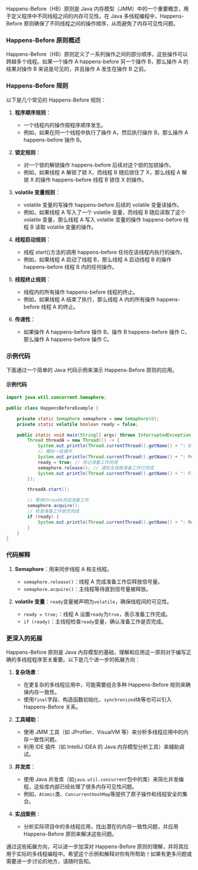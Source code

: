 Happens-Before（HB）原则是 Java 内存模型（JMM）中的一个重要概念，用于定义程序中不同线程之间的内存可见性。在 Java 多线程编程中，Happens-Before 原则确保了不同线程之间的操作顺序，从而避免了内存可见性问题。

### Happens-Before 原则概述

Happens-Before（HB）原则定义了一系列操作之间的部分顺序，这些操作可以跨越多个线程。如果一个操作 A happens-before 另一个操作 B，那么操作 A 的结果对操作 B 来说是可见的，并且操作 A 发生在操作 B 之前。

### Happens-Before 规则

以下是几个常见的 Happens-Before 规则：

1. **程序顺序规则**：

   - 一个线程内的操作按程序顺序发生。
   - 例如，如果在同一个线程中执行了操作 A，然后执行操作 B，那么操作 A happens-before 操作 B。

2. **锁定规则**：

   - 对一个锁的解锁操作 happens-before 后续对这个锁的加锁操作。
   - 例如，如果线程 A 解锁了锁 X，而线程 B 随后锁住了 X，那么线程 A 解锁 X 的操作 happens-before 线程 B 锁住 X 的操作。

3. **volatile 变量规则**：

   - volatile 变量的写操作 happens-before 后续的 volatile 变量读操作。
   - 例如，如果线程 A 写入了一个 volatile 变量，而线程 B 随后读取了这个 volatile 变量，那么线程 A 写入 volatile 变量的操作 happens-before 线程 B 读取 volatile 变量的操作。

4. **线程启动规则**：

   - 线程 start()方法的调用 happens-before 任何在该线程内执行的操作。
   - 例如，如果线程 A 启动了线程 B，那么线程 A 启动线程 B 的操作 happens-before 线程 B 内的任何操作。

5. **线程终止规则**：

   - 线程内的所有操作 happens-before 线程的终止。
   - 例如，如果线程 A 结束了执行，那么线程 A 内的所有操作 happens-before 线程 A 的终止。

6. **传递性**：
   - 如果操作 A happens-before 操作 B，操作 B happens-before 操作 C，那么操作 A happens-before 操作 C。

### 示例代码

下面通过一个简单的 Java 代码示例来演示 Happens-Before 原则的应用。

#### 示例代码

```java
import java.util.concurrent.Semaphore;

public class HappensBeforeExample {

    private static Semaphore semaphore = new Semaphore(0);
    private static volatile boolean ready = false;

    public static void main(String[] args) throws InterruptedException {
        Thread threadA = new Thread(() -> {
            System.out.println(Thread.currentThread().getName() + ": Start");
            // 模拟一些操作
            System.out.println(Thread.currentThread().getName() + ": Performing some operations...");
            ready = true; // 标记准备工作完成
            semaphore.release(); // 通知主线程准备工作已完成
            System.out.println(Thread.currentThread().getName() + ": Finished");
        });

        threadA.start();

        // 等待threadA完成准备工作
        semaphore.acquire();
        // 检查准备工作是否完成
        if (ready) {
            System.out.println(Thread.currentThread().getName() + ": Ready flag is set.");
        }
    }
}
```

### 代码解释

1. **Semaphore**：用来同步线程 A 和主线程。

   - `semaphore.release()`：线程 A 完成准备工作后释放信号量。
   - `semaphore.acquire()`：主线程等待直到信号量被释放。

2. **volatile 变量**：`ready`变量被声明为`volatile`，确保线程间的可见性。
   - `ready = true;`：线程 A 设置`ready`为`true`，表示准备工作完成。
   - `if (ready)`：主线程检查`ready`变量，确认准备工作是否完成。

### 更深入的拓展

Happens-Before 原则是 Java 内存模型的基础，理解和应用这一原则对于编写正确的多线程程序至关重要。以下是几个进一步的拓展方向：

1. **复杂场景**：

   - 在更复杂的多线程应用中，可能需要组合多种 Happens-Before 规则来确保内存一致性。
   - 使用`final`字段、构造函数初始化、`synchronized`块等也可以引入 Happens-Before 关系。

2. **工具辅助**：

   - 使用 JMM 工具（如 JProfiler、VisualVM 等）来分析多线程应用中的内存一致性问题。
   - 利用 IDE 插件（如 IntelliJ IDEA 的 Java 内存模型分析工具）来辅助调试。

3. **并发库**：

   - 使用 Java 并发库（如`java.util.concurrent`包中的类）来简化并发编程，这些库内部已经处理了很多内存可见性问题。
   - 例如，`Atomic`类、`ConcurrentHashMap`等提供了原子操作和线程安全的集合。

4. **实战案例**：
   - 分析实际项目中的多线程应用，找出潜在的内存一致性问题，并应用 Happens-Before 原则来解决这些问题。

通过这些拓展方向，可以进一步加深对 Happens-Before 原则的理解，并将其应用于实际的多线程编程中。希望这个示例和解释对你有所帮助！如果有更多问题或需要进一步讨论的地方，请随时告知。
